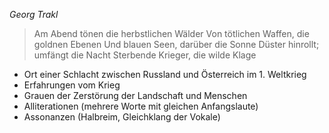 _Georg Trakl_

>Am Abend tönen die herbstlichen Wälder
>Von tötlichen Waffen, die goldnen Ebenen
>Und blauen Seen, darüber die Sonne
>Düster hinrollt; umfängt die Nacht
>Sterbende Krieger, die wilde Klage

- Ort einer Schlacht zwischen Russland und Österreich im 1. Weltkrieg 
- Erfahrungen vom Krieg
- Grauen der Zerstörung der Landschaft und Menschen
- Alliterationen (mehrere Worte mit gleichen Anfangslaute) 
- Assonanzen (Halbreim, Gleichklang der Vokale)